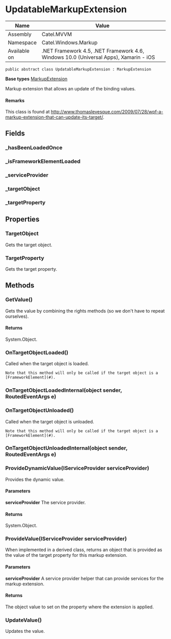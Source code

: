 

# UpdatableMarkupExtension

Name|Value
---|---
Assembly|Catel.MVVM
Namespace|Catel.Windows.Markup
Available on|.NET Framework 4.5, .NET Framework 4.6, Windows 10.0 (Universal Apps), Xamarin - iOS

```
public abstract class UpdatableMarkupExtension : MarkupExtension
```

**Base types**
[MarkupExtension]()


Markup extension that allows an update of the binding values.

#### Remarks

This class is found at http://www.thomaslevesque.com/2009/07/28/wpf-a-markup-extension-that-can-update-its-target/.



## Fields

### _hasBeenLoadedOnce

### _isFrameworkElementLoaded

### _serviceProvider

### _targetObject

### _targetProperty

## Properties

### TargetObject

Gets the target object.



### TargetProperty

Gets the target property.



## Methods

### GetValue()

Gets the value by combining the rights methods (so we don't have to repeat ourselves).

#### Returns

System.Object.



### OnTargetObjectLoaded()

Called when the target object is loaded.
    


    Note that this method will only be called if the target object is a [FrameworkElement](#).



### OnTargetObjectLoadedInternal(object sender, RoutedEventArgs e)

### OnTargetObjectUnloaded()

Called when the target object is unloaded.
    


    Note that this method will only be called if the target object is a [FrameworkElement](#).



### OnTargetObjectUnloadedInternal(object sender, RoutedEventArgs e)

### ProvideDynamicValue(IServiceProvider serviceProvider)

Provides the dynamic value.

#### Parameters

**serviceProvider**
The service provider.

#### Returns

System.Object.



### ProvideValue(IServiceProvider serviceProvider)

When implemented in a derived class, returns an object that is provided as the value of the target property for this markup extension.

#### Parameters

**serviceProvider**
A service provider helper that can provide services for the markup extension.

#### Returns

The object value to set on the property where the extension is applied.



### UpdateValue()

Updates the value.




